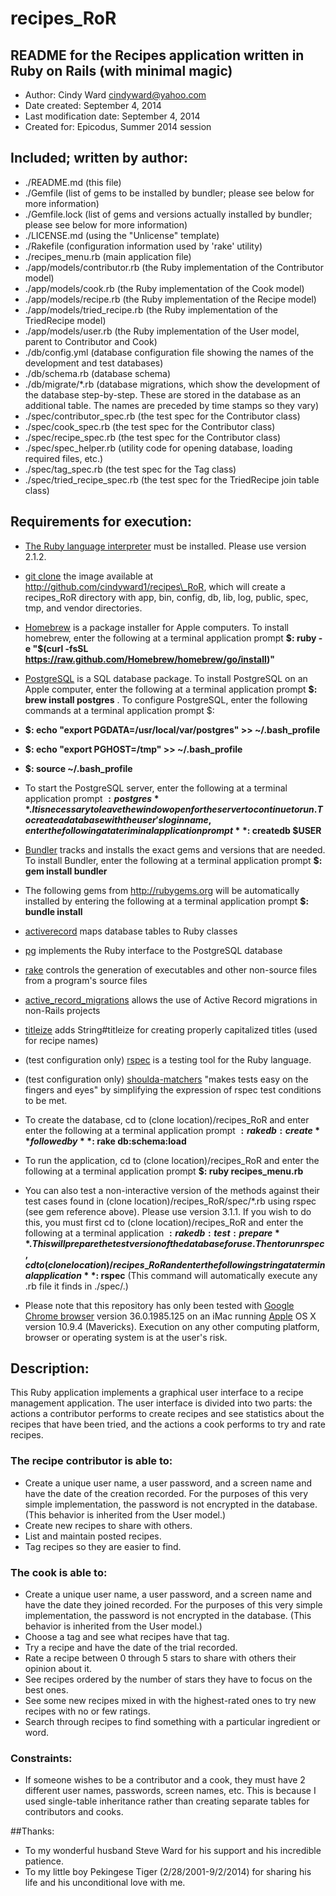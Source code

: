 recipes\_RoR
====================

## README for the Recipes application written in Ruby on Rails (with minimal magic)

* Author: Cindy Ward <cindyward@yahoo.com>
* Date created: September 4, 2014
* Last modification date: September 4, 2014
* Created for:  Epicodus, Summer 2014 session

## Included; written by author:
* ./README.md (this file)
* ./Gemfile (list of gems to be installed by bundler; please see below for more information)
* ./Gemfile.lock (list of gems and versions actually installed by bundler; please see below for more information)
* ./LICENSE.md (using the "Unlicense" template)
* ./Rakefile (configuration information used by 'rake' utility)
* ./recipes_menu.rb (main application file)
* ./app/models/contributor.rb (the Ruby implementation of the Contributor model)
* ./app/models/cook.rb (the Ruby implementation of the Cook model)
* ./app/models/recipe.rb (the Ruby implementation of the Recipe model)
* ./app/models/tried\_recipe.rb (the Ruby implementation of the TriedRecipe model)
* ./app/models/user.rb (the Ruby implementation of the User model, parent to Contributor and Cook)
* ./db/config.yml (database configuration file showing the names of the development and test databases)
* ./db/schema.rb (database schema)
* ./db/migrate/*.rb (database migrations, which show the development of the database step-by-step. These are stored in the database as an additional table. The names are preceded by time stamps so they vary)
* ./spec/contributor\_spec.rb (the test spec for the Contributor class)
* ./spec/cook\_spec.rb (the test spec for the Contributor class)
* ./spec/recipe\_spec.rb (the test spec for the Contributor class)
* ./spec/spec\_helper.rb (utility code for opening database, loading required files, etc.)
* ./spec/tag\_spec.rb (the test spec for the Tag class)
* ./spec/tried\_recipe\_spec.rb (the test spec for the TriedRecipe join table class)

## Requirements for execution:
* [The Ruby language interpreter](https://www.ruby-lang.org/en/downloads/) must be installed. Please use version 2.1.2.

* [git clone](http://github.com/) the image available at http://github.com/cindyward1/recipes\_RoR, which will create a recipes\_RoR directory with app, bin, config, db, lib, log, public, spec, tmp, and vendor directories.

* [Homebrew](http://brew.sh/) is a package installer for Apple computers. To install homebrew, enter the following at a terminal application prompt **$: ruby -e "$(curl -fsSL https://raw.github.com/Homebrew/homebrew/go/install)"**

* [PostgreSQL](http://http://www.postgresql.org/) is a SQL database package. To install PostgreSQL on an Apple computer, enter the following at a terminal application prompt **$: brew install postgres** . To configure PostgreSQL, enter the following commands at a terminal application prompt $:
 * **$: echo "export PGDATA=/usr/local/var/postgres" >> ~/.bash\_profile**
 * **$: echo "export PGHOST=/tmp" >> ~/.bash\_profile**
 * **$: source ~/.bash\_profile**
* To start the PostgreSQL server, enter the following at a terminal application prompt **$: postgres** . It is necessary to leave the window open for the server to continue to run. To create a database with the user's login name, enter the following at a teriminal application prompt **$: createdb $USER**

* [Bundler](http://bundler.io) tracks and installs the exact gems and versions that are needed. To install Bundler, enter the following at a terminal application prompt **$: gem install bundler**
* The following gems from http://rubygems.org will be automatically installed by entering the following at a terminal application prompt **$: bundle install**
 * [activerecord](https://rubygems.org/gems/activerecord) maps database tables to Ruby classes
 * [pg](https://rubygems.org/gems/pg) implements the Ruby interface to the PostgreSQL database
 * [rake](https://rubygems.org/gems/rake) controls the generation of executables and other non-source files from a program's source files
 * [active\_record\_migrations](https://rubygems.org/gems/active\_record\_migrations) allows the use of Active Record migrations in non-Rails projects
 * [titleize](bygems.org/gems/titleize) adds String#titleize for creating properly capitalized titles (used for recipe names)
 * (test configuration only) [rspec](https://rubygems.org/gems/rspec) is a testing tool for the Ruby language.
 * (test configuration only) [shoulda-matchers](http://robots.thoughtbot.com/shoulda-matchers-2-6-0) "makes tests easy on the fingers and eyes" by simplifying the expression of rspec test conditions to be met.

* To create the database, cd to (clone location)/recipes\_RoR and enter enter the following at a terminal application prompt **$: rake db:create** followed by **$: rake db:schema:load**

* To run the application, cd to (clone location)/recipes\_RoR and enter the following at a terminal application prompt **$: ruby recipes_menu.rb**
* You can also test a non-interactive version of the methods against their test cases found in (clone location)/recipes\_RoR/spec/\*.rb using rspec (see gem reference above). Please use version 3.1.1. If you wish to do this, you must first cd to (clone location)/recipes\_RoR and enter the following at a terminal application **$: rake db:test:prepare** . This will prepare the test version of the database for use. Then to run rspec, cd to (clone location)/recipes\_RoR and enter the following string at a terminal application **$: rspec** (This command will automatically execute any .rb file it finds in ./spec/.)

* Please note that this repository has only been tested with [Google Chrome browser](http://www.google.com/intl/en/chrome/browser) version 36.0.1985.125 on an iMac running [Apple](http://www.apple.com) OS X version 10.9.4 (Mavericks). Execution on any other computing platform, browser or operating system is at the user's risk.

## Description:
This Ruby application implements a graphical user interface to a recipe management application. The user interface is divided into two parts: the actions a contributor performs to create recipes and see statistics about the recipes that have been tried, and the actions a cook performs to try and rate recipes.

### The recipe contributor is able to:
* Create a unique user name, a user password, and a screen name and have the date of the creation recorded. For the purposes of this very simple implementation, the password is not encrypted in the database. (This behavior is inherited from the User model.)
* Create new recipes to share with others.
* List and maintain posted recipes.
* Tag recipes so they are easier to find.


### The cook is able to:
* Create a unique user name, a user password, and a screen name and have the date they joined recorded. For the purposes of this very simple implementation, the password is not encrypted in the database. (This behavior is inherited from the User model.)
* Choose a tag and see what recipes have that tag.
* Try a recipe and have the date of the trial recorded.
* Rate a recipe between 0 through 5 stars to share with others their opinion about it.
* See recipes ordered by the number of stars they have to focus on the best ones.
* See some new recipes mixed in with the highest-rated ones to try new recipes with no or few ratings.
* Search through recipes to find something with a particular ingredient or word.

### Constraints:
* If someone wishes to be a contributor and a cook, they must have 2 different user names, passwords, screen names, etc. This is because I used single-table inheritance rather than creating separate tables for contributors and cooks.

##Thanks:
* To my wonderful husband Steve Ward for his support and his incredible patience.
* To my little boy Pekingese Tiger (2/28/2001-9/2/2014) for sharing his life and his unconditional love with me.
